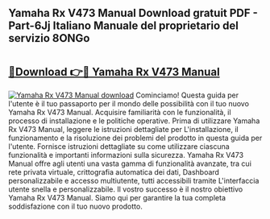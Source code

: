 ## Yamaha Rx V473 Manual Download gratuit PDF - Part-6Jj Italiano Manuale del proprietario del servizio 8ONGo

# <h2><a href="http://dfd820f.blite.top/?on=Yamaha+Rx+V473+Manual">🔗Download 👉🔴 Yamaha Rx V473 Manual</a></h2>

[![Yamaha Rx V473 Manual download](https://i.imgur.com/lujVjoI.png)](http://dfd820f.blite.top/?on=Yamaha+Rx+V473+Manual)
Cominciamo! Questa guida per l'utente è il tuo passaporto per il mondo delle possibilità con il tuo nuovo Yamaha Rx V473 Manual. Acquisire familiarità con le funzionalità, il processo di installazione e le politiche operative. Prima di utilizzare Yamaha Rx V473 Manual, leggere le istruzioni dettagliate per L'installazione, il funzionamento e la risoluzione dei problemi del prodotto in questa guida per l'utente. Fornisce istruzioni dettagliate su come utilizzare ciascuna funzionalità e importanti informazioni sulla sicurezza. Yamaha Rx V473 Manual offre agli utenti una vasta gamma di funzionalità avanzate, tra cui rete privata virtuale, crittografia automatica dei dati, Dashboard personalizzabile e accesso multiutente, tutti accessibili tramite L'interfaccia utente snella e personalizzabile. Il vostro successo è il nostro obiettivo Yamaha Rx V473 Manual. Siamo qui per garantire la tua completa soddisfazione con il tuo nuovo prodotto.
